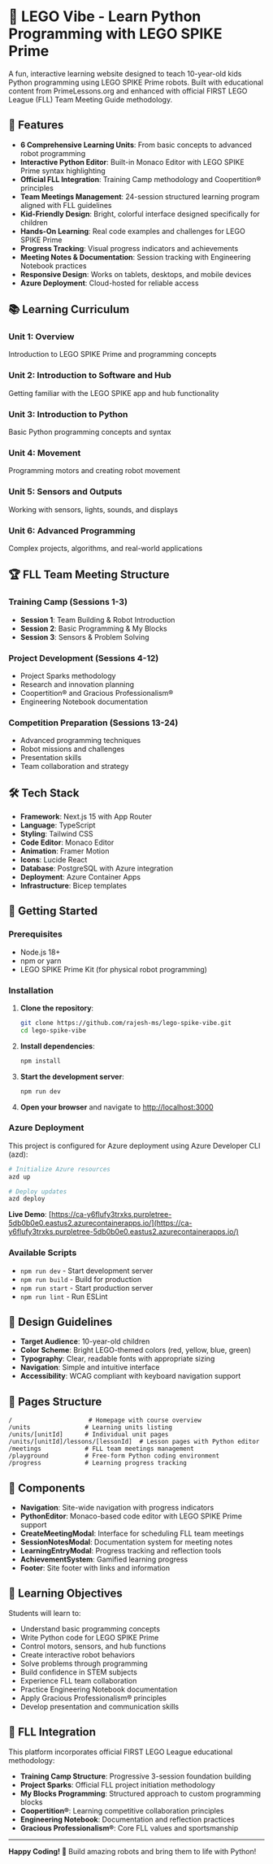 # 🎯 LEGO Vibe - Learn Python Programming with LEGO SPIKE Prime

A fun, interactive learning website designed to teach 10-year-old kids Python programming using LEGO SPIKE Prime robots. Built with educational content from PrimeLessons.org and enhanced with official FIRST LEGO League (FLL) Team Meeting Guide methodology.

## 🚀 Features

- **6 Comprehensive Learning Units**: From basic concepts to advanced robot programming
- **Interactive Python Editor**: Built-in Monaco Editor with LEGO SPIKE Prime syntax highlighting
- **Official FLL Integration**: Training Camp methodology and Coopertition® principles
- **Team Meetings Management**: 24-session structured learning program aligned with FLL guidelines
- **Kid-Friendly Design**: Bright, colorful interface designed specifically for children
- **Hands-On Learning**: Real code examples and challenges for LEGO SPIKE Prime
- **Progress Tracking**: Visual progress indicators and achievements
- **Meeting Notes & Documentation**: Session tracking with Engineering Notebook practices
- **Responsive Design**: Works on tablets, desktops, and mobile devices
- **Azure Deployment**: Cloud-hosted for reliable access

## 📚 Learning Curriculum

### Unit 1: Overview
Introduction to LEGO SPIKE Prime and programming concepts

### Unit 2: Introduction to Software and Hub
Getting familiar with the LEGO SPIKE app and hub functionality

### Unit 3: Introduction to Python
Basic Python programming concepts and syntax

### Unit 4: Movement
Programming motors and creating robot movement

### Unit 5: Sensors and Outputs
Working with sensors, lights, sounds, and displays

### Unit 6: Advanced Programming
Complex projects, algorithms, and real-world applications

## 🏆 FLL Team Meeting Structure

### Training Camp (Sessions 1-3)
- **Session 1**: Team Building & Robot Introduction
- **Session 2**: Basic Programming & My Blocks
- **Session 3**: Sensors & Problem Solving

### Project Development (Sessions 4-12)
- Project Sparks methodology
- Research and innovation planning
- Coopertition® and Gracious Professionalism®
- Engineering Notebook documentation

### Competition Preparation (Sessions 13-24)
- Advanced programming techniques
- Robot missions and challenges
- Presentation skills
- Team collaboration and strategy

## 🛠️ Tech Stack

- **Framework**: Next.js 15 with App Router
- **Language**: TypeScript
- **Styling**: Tailwind CSS
- **Code Editor**: Monaco Editor
- **Animation**: Framer Motion
- **Icons**: Lucide React
- **Database**: PostgreSQL with Azure integration
- **Deployment**: Azure Container Apps
- **Infrastructure**: Bicep templates

## 🏁 Getting Started

### Prerequisites

- Node.js 18+ 
- npm or yarn
- LEGO SPIKE Prime Kit (for physical robot programming)

### Installation

1. **Clone the repository**:
   ```bash
   git clone https://github.com/rajesh-ms/lego-spike-vibe.git
   cd lego-spike-vibe
   ```

2. **Install dependencies**:
   ```bash
   npm install
   ```

3. **Start the development server**:
   ```bash
   npm run dev
   ```

4. **Open your browser** and navigate to [http://localhost:3000](http://localhost:3000)

### Azure Deployment

This project is configured for Azure deployment using Azure Developer CLI (azd):

```bash
# Initialize Azure resources
azd up

# Deploy updates
azd deploy
```

**Live Demo**: [https://ca-y6flufy3trxks.purpletree-5db0b0e0.eastus2.azurecontainerapps.io/](https://ca-y6flufy3trxks.purpletree-5db0b0e0.eastus2.azurecontainerapps.io/)

### Available Scripts

- `npm run dev` - Start development server
- `npm run build` - Build for production
- `npm run start` - Start production server
- `npm run lint` - Run ESLint

## 🎨 Design Guidelines

- **Target Audience**: 10-year-old children
- **Color Scheme**: Bright LEGO-themed colors (red, yellow, blue, green)
- **Typography**: Clear, readable fonts with appropriate sizing
- **Navigation**: Simple and intuitive interface
- **Accessibility**: WCAG compliant with keyboard navigation support

## 📱 Pages Structure

```
/                     # Homepage with course overview
/units               # Learning units listing
/units/[unitId]      # Individual unit pages
/units/[unitId]/lessons/[lessonId]  # Lesson pages with Python editor
/meetings            # FLL team meetings management
/playground          # Free-form Python coding environment
/progress            # Learning progress tracking
```

## 🧩 Components

- **Navigation**: Site-wide navigation with progress indicators
- **PythonEditor**: Monaco-based code editor with LEGO SPIKE Prime support
- **CreateMeetingModal**: Interface for scheduling FLL team meetings
- **SessionNotesModal**: Documentation system for meeting notes
- **LearningEntryModal**: Progress tracking and reflection tools
- **AchievementSystem**: Gamified learning progress
- **Footer**: Site footer with links and information

## 🎯 Learning Objectives

Students will learn to:

- Understand basic programming concepts
- Write Python code for LEGO SPIKE Prime
- Control motors, sensors, and hub functions
- Create interactive robot behaviors
- Solve problems through programming
- Build confidence in STEM subjects
- Experience FLL team collaboration
- Practice Engineering Notebook documentation
- Apply Gracious Professionalism® principles
- Develop presentation and communication skills

## 🏅 FLL Integration

This platform incorporates official FIRST LEGO League educational methodology:

- **Training Camp Structure**: Progressive 3-session foundation building
- **Project Sparks**: Official FLL project initiation methodology
- **My Blocks Programming**: Structured approach to custom programming blocks
- **Coopertition®**: Learning competitive collaboration principles
- **Engineering Notebook**: Documentation and reflection practices
- **Gracious Professionalism®**: Core FLL values and sportsmanship

---

**Happy Coding! 🎉** Build amazing robots and bring them to life with Python!
